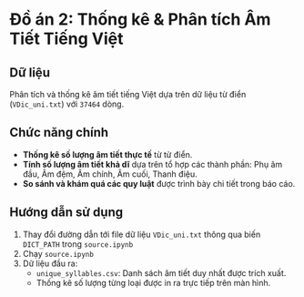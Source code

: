 
# Đồ án 2: Thống kê & Phân tích Âm Tiết Tiếng Việt

## Dữ liệu

Phân tích và thống kê âm tiết tiếng Việt dựa trên dữ liệu từ điển (`VDic_uni.txt`) với `37464` dòng.

## Chức năng chính

- **Thống kê số lượng âm tiết thực tế** từ từ điển.
- **Tính số lượng âm tiết khả dĩ** dựa trên tổ hợp các thành phần: Phụ âm đầu, Âm đệm, Âm chính, Âm cuối, Thanh điệu.
- **So sánh và khám quá các quy luật** được trình bày chi tiết trong báo cáo.

## Hướng dẫn sử dụng

1. Thay đổi đường dẫn tới file dữ liệu `VDic_uni.txt` thông qua biến `DICT_PATH` trong `source.ipynb`
2. Chạy `source.ipynb`
3. Dữ liệu đầu ra:
   - `unique_syllables.csv`: Danh sách âm tiết duy nhất được trích xuất.
   - Thống kê số lượng từng loại được in ra trực tiếp trên màn hình.


